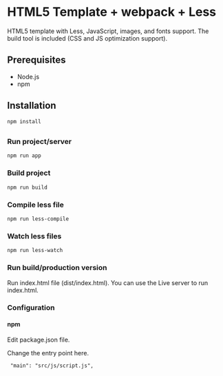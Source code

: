 # HTML5 Template + webpack + Less

HTML5 template with Less, JavaScript, images, and fonts support.
The build tool is included (CSS and JS optimization support).

## Prerequisites

- Node.js
- npm

## Installation

```npm install```

##

### Run project/server

``` npm run app ```

### Build project

``` npm run build ```

### Compile less file

``` npm run less-compile ```

### Watch less files

``` npm run less-watch ```

### Run build/production version

Run index.html file (dist/index.html).
You can use the Live server to run index.html.

### Configuration

#### npm 

Edit package.json file.

Change the entry point here.

``` "main": "src/js/script.js",```
